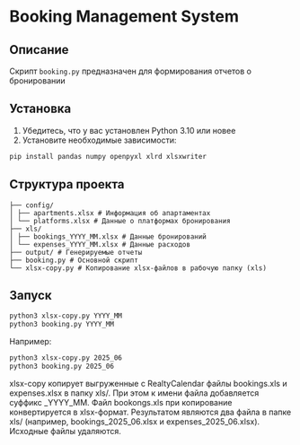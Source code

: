 # Booking Management System

## Описание
Скрипт `booking.py` предназначен для формирования отчетов о бронировании

## Установка
1. Убедитесь, что у вас установлен Python 3.10 или новее
2. Установите необходимые зависимости:
```bash
pip install pandas numpy openpyxl xlrd xlsxwriter
```

## Структура проекта

```
├── config/
│ ├── apartments.xlsx # Информация об апартаментах
│ └── platforms.xlsx # Данные о платформах бронирования
├── xls/
│ ├── bookings_YYYY_MM.xlsx # Данные бронирований
│ └── expenses_YYYY_MM.xlsx # Данные расходов
├── output/ # Генерируемые отчеты
├── booking.py # Основной скрипт
└── xlsx-copy.py # Копирование xlsx-файлов в рабочую папку (xls)
```

## Запуск
```bash
python3 xlsx-copy.py YYYY_MM
python3 booking.py YYYY_MM
```

Например:
```bash
python3 xlsx-copy.py 2025_06
python3 booking.py 2025_06
```

xlsx-copy копирует выгруженные с RealtyCalendar файлы bookings.xls и expenses.xlsx в папку xls/. При этом к имени файла добавляется суффикс _YYYY_MM. Файл bookongs.xls при копирование конвертируется в xlsx-формат. Результатом являются два файла в папке xls/ (например, bookings_2025_06.xlsx и expenses_2025_06.xlsx). Исходные файлы удаляются.
